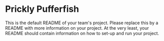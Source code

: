 # Prickly Pufferfish
This is the default README of your team's project. Please replace this by a README with more information on your project. At the very least, your README should contain information on how to set-up and run your project.
